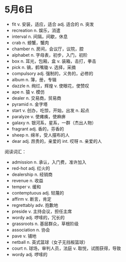 # 5月6日

- fit v. 安装，适应，适合 adj. 适合的 n. 突发
- recreation n. 娱乐，消遣
- interval n. 间隔，间歇，休息
- crab n. 螃蟹，蟹肉
- chamber n. 房间，会议厅，议院，腔
- alphabet n. 字母表，初步，入门，初阶
- box n. 耳光，包厢，盒 v. 装箱，击打，拳击
- pick n. 镐，鹤嘴锄 v. 选择，采摘
- compulsory adj. 强制的，义务的，必修的
- album n. 簿，册，专辑
- dazzle n. 绚烂，辉煌 v. 使眼花，使赞叹
- ape n. 猿 v. 模仿
- dealer n. 交易商，贸易商
- pyramid n. 金字塔
- start v. 创办，吃惊，开始，出发 n. 起点
- paralyze v. 使瘫痪，使麻痹
- galaxy n. 银河系，星系，一群（杰出人物）
- fragrant adj. 香的，芬香的
- sheep n. 绵羊，受人摆布的人
- dear adj. 昂贵的，亲爱的 int. 哎呀 n. 亲爱的人

阅读词汇：

- admission n. 承认，入门费，准许加入
- red-hot adj. 红火的
- dealership n. 经销商
- revenue n. 收益
- temper v. 缓和
- contemptuous adj. 轻蔑的
- affirm v. 断言，肯定
- regrettably adv. 抱歉地
- preside v. 主持会议，担任主席
- wordy adj. 啰嗦的，冗长的
- grassroots n. 基层群众，草根阶级
- association n. 协会
- pave v. 铺地
- netball n. 英式篮球（女子无挡板篮球）
- court n. 球场，审判人员，法庭 v. 取悦，试图获得，导致
- wordy adj. 啰嗦的
